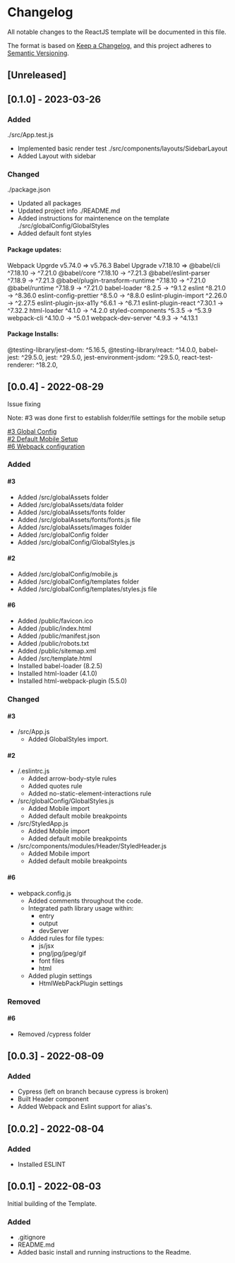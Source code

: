 # Changelog
All notable changes to the ReactJS template will be documented in this file.

The format is based on [Keep a Changelog](https://keepachangelog.com/en/1.0.0/),
and this project adheres to [Semantic Versioning](https://semver.org/spec/v2.0.0.html).

## [Unreleased]

## [0.1.0] - 2023-03-26

### Added
./src/App.test.js
  - Implemented basic render test
./src/components/layouts/SidebarLayout
  - Added Layout with sidebar
### Changed
./package.json
  - Updated all packages
  - Updated project info
./README.md
  - Added instructions for maintenence on the template
./src/globalConfig/GlobalStyles
  - Added default font styles

#### Package updates:
Webpack Upgrde v5.74.0 => v5.76.3
Babel Upgrade v7.18.10 =>
@babel/cli                       ^7.18.10  →  ^7.21.0
@babel/core                      ^7.18.10  →  ^7.21.3
@babel/eslint-parser              ^7.18.9  →  ^7.21.3
@babel/plugin-transform-runtime  ^7.18.10  →  ^7.21.0
@babel/runtime                    ^7.18.9  →  ^7.21.0
babel-loader                       ^8.2.5  →   ^9.1.2
eslint                            ^8.21.0  →  ^8.36.0
eslint-config-prettier             ^8.5.0  →   ^8.8.0
eslint-plugin-import              ^2.26.0  →  ^2.27.5
eslint-plugin-jsx-a11y             ^6.6.1  →   ^6.7.1
eslint-plugin-react               ^7.30.1  →  ^7.32.2
html-loader                        ^4.1.0  →   ^4.2.0
styled-components                  ^5.3.5  →   ^5.3.9
webpack-cli                       ^4.10.0  →   ^5.0.1
webpack-dev-server                 ^4.9.3  →  ^4.13.1

#### Package Installs:
@testing-library/jest-dom: ^5.16.5,
@testing-library/react: ^14.0.0,
babel-jest: ^29.5.0,
jest: ^29.5.0,
jest-environment-jsdom: ^29.5.0,
react-test-renderer: ^18.2.0,

## [0.0.4] - 2022-08-29
Issue fixing

Note: #3 was done first to establish folder/file settings for the mobile setup

[#3 Global Config](https://github.com/karlchvojka/reactjs_template_2022/issues/3)\
[#2 Default Mobile Setup](https://github.com/karlchvojka/reactjs_template_2022/issues/2)\
[#6 Webpack configuration](https://github.com/karlchvojka/reactjs_template_2022/issues/6)

### Added

#### #3
- Added /src/globalAssets folder
- Added /src/globalAssets/data folder
- Added /src/globalAssets/fonts folder
- Added /src/globalAssets/fonts/fonts.js file
- Added /src/globalAssets/images folder
- Added /src/globalConfig folder
- Added /src/globalConfig/GlobalStyles.js

#### #2
- Added /src/globalConfig/mobile.js
- Added /src/globalConfig/templates folder
- Added /src/globalConfig/templates/styles.js file

#### #6
- Added /public/favicon.ico
- Added /public/index.html
- Added /public/manifest.json
- Added /public/robots.txt
- Added /public/sitemap.xml
- Added /src/template.html
- Installed babel-loader (8.2.5)
- Installed html-loader (4.1.0)
- Installed html-webpack-plugin (5.5.0)

### Changed

#### #3
- /src/App.js
  - Added GlobalStyles import.

#### #2
- /.eslintrc.js
  - Added arrow-body-style rules
  - Added quotes rule
  - Added no-static-element-interactions rule
- /src/globalConfig/GlobalStyles.js
  - Added Mobile import
  - Added default mobile breakpoints
- /src/StyledApp.js
  - Added Mobile import
  - Added default mobile breakpoints
- /src/components/modules/Header/StyledHeader.js
  - Added Mobile import
  - Added default mobile breakpoints

#### #6
- webpack.config.js
  - Added comments throughout the code.
  - Integrated path library usage within:
    - entry
    - output
    - devServer
  - Added rules for file types:
    - js/jsx
    - png/jpg/jpeg/gif
    - font files
    - html
  - Added plugin settings
    - HtmlWebPackPlugin settings

### Removed

#### #6
- Removed /cypress folder

## [0.0.3] - 2022-08-09
### Added
- Cypress (left on branch because cypress is broken)
- Built Header component
- Added Webpack and Eslint support for alias's.

## [0.0.2] - 2022-08-04
### Added
- Installed ESLINT

## [0.0.1] - 2022-08-03
Initial building of the Template.

### Added
- .gitignore
- README.md 
- Added basic install and running instructions to the Readme.